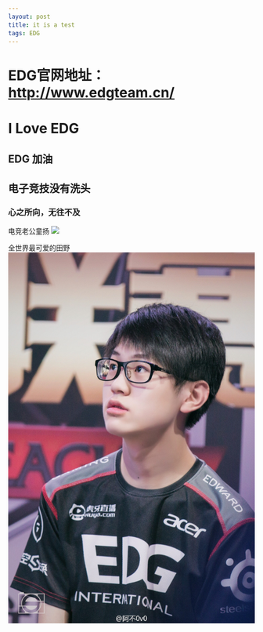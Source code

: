 ```yaml
---
layout: post
title: it is a test
tags: EDG   
---
```

# EDG官网地址：http://www.edgteam.cn/ #

# I Love EDG #

## EDG 加油 ##

## 电子竞技没有洗头 ##

### 心之所向，无往不及 ###

电竞老公童扬
![](/images/posts/test/image1.jpg)



全世界最可爱的田野
![](/images/posts/test/image2.jpg)
